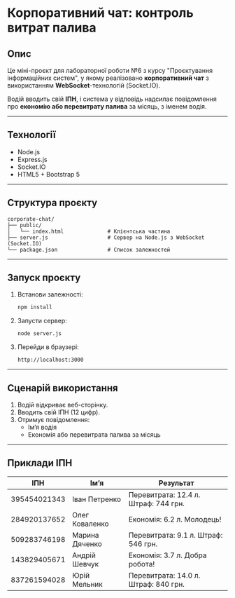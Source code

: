 # Корпоративний чат: контроль витрат палива

## Опис

Це міні-проєкт для лабораторної роботи №6 з курсу "Проєктування інформаційних систем", у якому реалізовано **корпоративний чат** з використанням **WebSocket**-технологій (Socket.IO).

Водій вводить свій **ІПН**, і система у відповідь надсилає повідомлення про **економію або перевитрату палива** за місяць, з іменем водія.

---

## Технології

- Node.js  
- Express.js  
- Socket.IO  
- HTML5 + Bootstrap 5  

---

## Структура проєкту

```
corporate-chat/
├── public/
│   └── index.html              # Клієнтська частина
├── server.js                   # Сервер на Node.js з WebSocket (Socket.IO)
└── package.json                # Список залежностей
```

---

## Запуск проєкту

1. Встанови залежності:
   ```bash
   npm install
   ```

2. Запусти сервер:
   ```bash
   node server.js
   ```

3. Перейди в браузері:
   ```
   http://localhost:3000
   ```

---

## Сценарій використання

1. Водій відкриває веб-сторінку.
2. Вводить свій ІПН (12 цифр).
3. Отримує повідомлення:
   - Ім’я водія
   - Економія або перевитрата палива за місяць

---

## Приклади ІПН

| ІПН            | Ім’я               | Результат                            |
|----------------|--------------------|--------------------------------------|
| 395454021343   | Іван Петренко      | Перевитрата: 12.4 л. Штраф: 744 грн. |
| 284920137652   | Олег Коваленко     | Економія: 6.2 л. Молодець!           |
| 509283746198   | Марина Дяченко     | Перевитрата: 9.1 л. Штраф: 546 грн.  |
| 143829405671   | Андрій Шевчук      | Економія: 3.7 л. Добра робота!       |
| 837261594028   | Юрій Мельник       | Перевитрата: 14.0 л. Штраф: 840 грн. |
